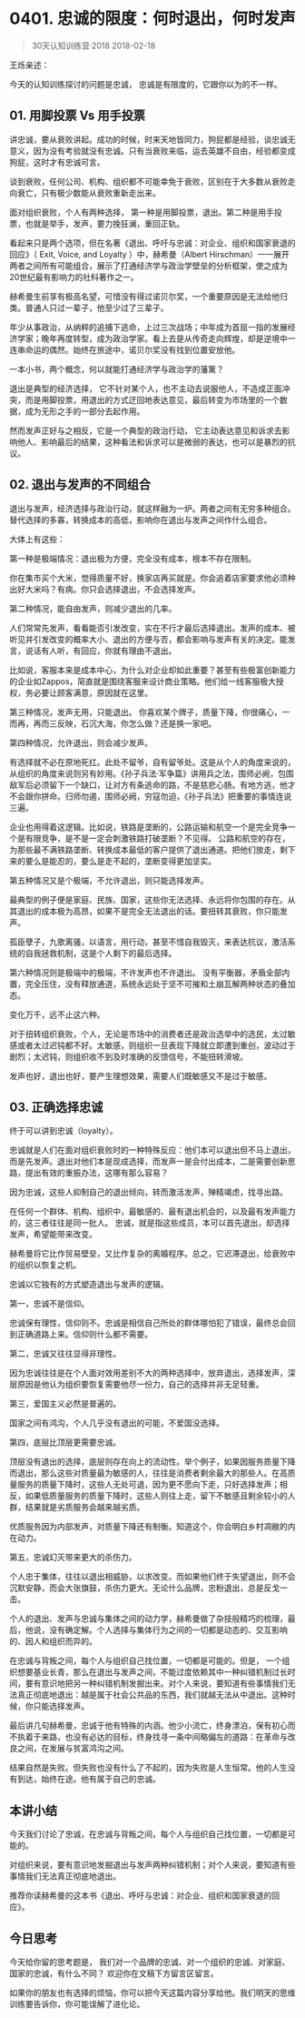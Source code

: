 # 0401. 忠诚的限度：何时退出，何时发声
> 30天认知训练营·2018
2018-02-18

王烁亲述：

今天的认知训练探讨的问题是忠诚， 忠诚是有限度的，它跟你以为的不一样。

## 01. 用脚投票 Vs 用手投票

讲忠诚，要从衰败讲起。成功的时候，时来天地皆同力，狗屁都是经验，谈忠诚无意义，因为没有考验就没有忠诚。只有当衰败来临，运去英雄不自由，经验都变成狗屁，这时才有忠诚可言。

谈到衰败，任何公司、机构、组织都不可能幸免于衰败，区别在于大多数从衰败走向衰亡，只有极少数能从衰败重新走出来。

面对组织衰败，个人有两种选择， 第一种是用脚投票，退出。第二种是用手投票，也就是举手，发声，要力挽狂澜，重回正轨。

看起来只是两个选项，但在名著《退出、呼吁与忠诚：对企业、组织和国家衰退的回应》（ Exit, Voice, and Loyalty ）中，赫希曼（Albert Hirschman）一一展开两者之间所有可能组合，展示了打通经济学与政治学壁垒的分析框架，使之成为20世纪最有影响力的社科著作之一。

赫希曼生前享有极高名望，可惜没有得过诺贝尔奖，一个重要原因是无法给他归类。普通人只过一辈子，他至少过了三辈子。

年少从事政治，从纳粹的追捕下逃命，上过三次战场；中年成为首屈一指的发展经济学家；晚年再度转型，成为政治学家。看上去是从传奇走向辉煌，却是逆境中一连串命运的偶然。始终在旅途中，诺贝尔奖没有找到位置安放他。

一本小书，两个概念，何以就能打通经济学与政治学的藩篱？

退出是典型的经济选择， 它不针对某个人，也不主动去说服他人，不造成正面冲突，而是用脚投票，用退出的方式迂回地表达意见，最后转变为市场里的一个数据，成为无形之手的一部分去起作用。

然而发声正好与之相反，它是一个典型的政治行动， 它主动表达意见和诉求去影响他人、影响最后的结果，这种看法和诉求可以是微弱的表达，也可以是暴烈的抗议。

## 02. 退出与发声的不同组合

退出与发声，经济选择与政治行动，就这样融为一炉。两者之间有无穷多种组合。替代选择的多寡，转换成本的高低，影响你在退出与发声之间作什么组合。

大体上有这些：

第一种是极端情况：退出极为方便，完全没有成本，根本不存在限制。 

你在集市买个大米，觉得质量不好，换家店再买就是。你会追着店家要求他必须种出好大米吗？有病。你只会选择退出，不会选择发声。

第二种情况，能自由发声，则减少退出的几率。 

人们常常先发声，看看能否引发改变，实在不行才最后选择退出。发声的成本、被听见并引发改变的概率大小、退出的方便与否，都会影响与发声有关的决定。能发言，说话有人听，有回应，你就有理由不退出。

比如说，客服本来是成本中心，为什么对企业却如此重要？甚至有些极富创新能力的企业如Zappos，简直就是围绕客服来设计商业策略。他们给一线客服极大授权，务必要让顾客满意，原因就在这里。

第三种情况，发声无用，只能退出。 你喜欢某个牌子，质量下降，你很痛心，一而再，再而三反映，石沉大海，你怎么做？还是换一家吧。

第四种情况，允许退出，则会减少发声。 

有选择就不必在原地死扛。此处不留爷，自有留爷处。这是从个人的角度来说的，从组织的角度来说则另有妙用。《孙子兵法·军争篇》讲用兵之法，围师必阙，包围敌军后必须留下一个缺口，让对方有条逃命的路，不是慈悲心肠。有地方逃，他才不会跟你拼命。归师勿遏，围师必阙，穷寇勿迫，《孙子兵法》把重要的事情连说三遍。

企业也用得着这逻辑。比如说，铁路是垄断的，公路运输和航空一个是完全竞争一个是有限竞争，是不是一定会刺激铁路打破垄断？不见得。 公路和航空的存在，为那些最不满铁路垄断、转换成本最低的客户提供了退出通道。把他们放走，剩下来的要么是能忍的，要么是走不起的，垄断变得更加坚实。

第五种情况又是个极端，不允许退出，则只能选择发声。

最典型的例子便是家庭、民族、国家，这些你无法选择、永远将你包围的存在。从其退出的成本极为高昂，如果不是完全无法退出的话。要扭转其衰败，你只能发声。

孤臣孽子，九歌离骚，以语言，用行动，甚至不惜自我毁灭，来表达抗议，激活系统的自我拯救机制，这是个人剩下的最后选择。

第六种情况则是极端中的极端，不许发声也不许退出。 没有平衡器，矛盾全部内置，完全压住，没有释放通道，系统永远处于坚不可摧和土崩瓦解两种状态的叠加态。

变化万千，远不止这六种。

对于扭转组织衰败，个人，无论是市场中的消费者还是政治选举中的选民，太过敏感或者太过迟钝都不好。太敏感，则组织一旦表现下降就立即遭到重创，波动过于剧烈；太迟钝，则组织收不到及时准确的反馈信号，不能扭转滑坡。

发声也好，退出也好，要产生理想效果，需要人们既敏感又不是过于敏感。

## 03. 正确选择忠诚

终于可以讲到忠诚（loyalty）。

忠诚就是人们在面对组织衰败时的一种特殊反应：他们本可以退出但不马上退出，而是先发声。退出对他们本是现成选择，而发声一是会付出成本，二是需要创新思路，提出有效的重振办法，这哪有那么容易？

因为忠诚，这些人抑制自己的退出倾向，转而激活发声，殚精竭虑，找寻出路。

在任何一个群体、机构、组织中，最敏感的、最有退出机会的，以及最有发声能力的，这三者往往是同一批人。 忠诚，就是指这些成员，本可以首先退出，却选择发声，希望能带来改变。

赫希曼将它比作贸易壁垒，又比作复杂的离婚程序。总之，它迟滞退出，给衰败中的组织以恢复之机。

忠诚以它独有的方式塑造退出与发声的逻辑。

第一，忠诚不是信仰。 

忠诚保有理性，信仰则不。忠诚是相信自己所处的群体哪怕犯了错误，最终总会回到正确道路上来。信仰则什么都不需要。

第二，忠诚又往往显得非理性。

因为忠诚往往是在个人面对效用差别不大的两种选择中，放弃退出，选择发声，深层原因是他认为组织要恢复需要他尽一份力，自己的选择并非无足轻重。

第三，爱国主义必然是普遍的。

国家之间有鸿沟，个人几乎没有退出的可能，不爱国没选择。

第四，底层比顶层更需要忠诚。

顶层没有退出的选择，底层则存在向上的流动性。举个例子，如果因服务质量下降而退出，那么这些对质量最为敏感的人，往往是消费者剩余最大的那些人。在高质量服务的质量下降时，这些人无处可退，因为更不愿向下走，只好选择发声；相反，如果低质量服务的质量下降时，这些人则往上走，留下不敏感且剩余较小的人群，结果就是劣质服务会越来越劣质。

优质服务因为内部发声，对质量下降还有制衡。知道这个，你会明白乡村凋敝的内在动力。

第五，忠诚幻灭带来更大的杀伤力。

个人忠于集体，往往以退出相威胁，以求改变。而如果他们终于失望退出，则不会沉默安静，而会大张旗鼓，杀伤力更大。无论什么品牌，忠粉退出，总是反戈一击。

个人的退出、发声与忠诚与集体之间的动力学，赫希曼做了杂技般精巧的梳理，最后，他说，没有确定解。个人选择与集体行为之间的一切都是动态的、交互影响的、因人和组织而异的。

在忠诚与背叛之间，每个人与组织自己找位置，一切都是可能的。但是， 一个组织想要基业长青，那么在退出与发声之间，不能过度依赖其中一种纠错机制过长时间，要有意识地把另一种纠错机制发掘出来。对个人来说，要知道有些事情我们无法真正彻底地退出：越是属于社会公共品的东西，我们就越无法从中退出。这种时候，你只能选择发声。

最后讲几句赫希曼，忠诚于他有特殊的内涵。他少小流亡，终身漂泊，保有初心而不执着于来路，也没有必达的目标，终身找寻一条中间略偏左的道路：在革命与改良之间，在发展与贫富鸿沟之间。

结果自然是失败。但失败也没有什么了不起的，因为失败是人生恒常。他的人生没有到达，始终在途。他有属于自己的忠诚。

## 本讲小结

今天我们讨论了忠诚，在忠诚与背叛之间，每个人与组织自己找位置，一切都是可能的。

对组织来说，要有意识地发掘退出与发声两种纠错机制；对个人来说，要知道有些事情我们无法真正彻底地退出。

推荐你读赫希曼的这本书《退出、呼吁与忠诚：对企业、组织和国家衰退的回应》。

## 今日思考

今天给你留的思考题是， 我们对一个品牌的忠诚、对一个组织的忠诚、对家庭、国家的忠诚，有什么不同？ 欢迎你在文稿下方留言区留言。

如果你的朋友也有选择的烦恼，你可以把今天这篇内容分享给他。我们明天的思维训练要告诉你，你可能误解了进化论。


